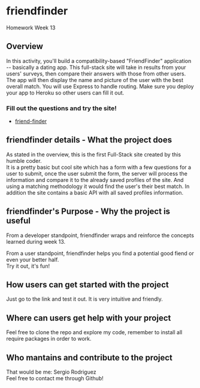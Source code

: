 # friendfinder
Homework Week 13

## Overview
In this activity, you'll build a compatibility-based "FriendFinder" application -- basically a dating app. This full-stack site will take in results from your users' surveys, then compare their answers with those from other users. The app will then display the name and picture of the user with the best overall match.
You will use Express to handle routing. Make sure you deploy your app to Heroku so other users can fill it out.

### Fill out the questions and try the site!

* [friend-finder](https://powerful-shore-71760.herokuapp.com/)

## friendfinder details - What the project does  
As stated in the overview, this is the first Full-Stack site created by this humble coder.  
It is a pretty basic but cool site which has a form with a few questions for a user to submit, once the user submit the form, the server will process the information and compare it to the already saved profiles of the site. And using a matching methodology it would find the user's their best match. In addition the site contains a basic API with all saved profiles information.

## friendfinder's Purpose - Why the project is useful  
From a developer standpoint, friendfinder wraps and reinforce the concepts learned during week 13.  

From a user standpoint, friendfinder helps you find a potential good fiend or even your better half.  
Try it out, it's fun!

## How users can get started with the project  
Just go to the link and test it out. It is very intuitive and friendly.

## Where can users get help with your project  
Feel free to clone the repo and explore my code, remember to install all require packages in order to work.

## Who mantains and contribute to the project  
That would be me: Sergio Rodriguez  
Feel free to contact me through Github!